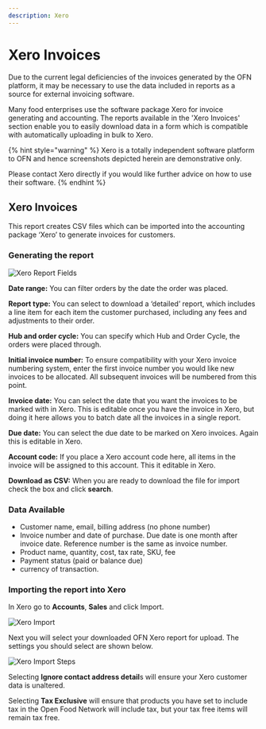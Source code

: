 ```yaml
---
description: Xero
---
```


# Xero Invoices

Due to the current legal deficiencies of the invoices generated by the OFN platform, it may be necessary to use the data included in reports as a source for external invoicing software.

Many food enterprises use the software package Xero for invoice generating and accounting.  The reports available in the 'Xero Invoices' section enable you to easily download data in a form which is compatible with automatically uploading in bulk to Xero.

{% hint style="warning" %}
Xero is a totally independent software platform to OFN and hence screenshots depicted herein are demonstrative only.

Please contact Xero directly if you would like further advice on how to use their software.
{% endhint %}

## Xero Invoices

This report creates CSV files which can be imported into the accounting package ‘Xero’ to generate invoices for customers.

### Generating the report

![Xero Report Fields](../../.gitbook/assets/Xero-Report.png)

**Date range:** You can filter orders by the date the order was placed.

**Report type:** You can select to download a ‘detailed’ report, which includes a line item for each item the customer purchased, including any fees and adjustments to their order.

**Hub and order cycle:** You can specify which Hub and Order Cycle, the orders were placed through.

**Initial invoice number:** To ensure compatibility with your Xero invoice numbering system, enter the first invoice number you would like new invoices to be allocated. All subsequent invoices will be numbered from this point.

**Invoice date:** You can select the date that you want the invoices to be marked with in Xero. This is editable once you have the invoice in Xero, but doing it here allows you to batch date all the invoices in a single report.&#x20;

**Due date:** You can select the due date to be marked on Xero invoices. Again this is editable in Xero.

**Account code:** If you place a Xero account code here, all items in the invoice will be assigned to this account. This it editable in Xero.

**Download as CSV:** When you are ready to download the file for import check the box and click **search**.

### Data Available

* Customer name, email, billing address (no phone number)
* Invoice number and date of purchase. Due date is one month after invoice date.  Reference number is the same as invoice number.
* Product name, quantity, cost, tax rate, SKU, fee
* Payment status (paid or balance due)
* currency of transaction.

### Importing the report into Xero

In Xero go to **Accounts**, **Sales** and click Import.

![Xero Import](../../.gitbook/assets/Xero-Import.png)

Next you will select your downloaded OFN Xero report for upload. The settings you should select are shown below.

![Xero Import Steps](../../.gitbook/assets/Xero-import-steps.png)

Selecting **Ignore contact address detail**s will ensure your Xero customer data is unaltered.&#x20;

Selecting **Tax Exclusive** will ensure that products you have set to include tax in the Open Food Network will include tax, but your tax free items will remain tax free.
